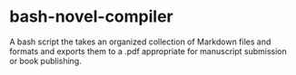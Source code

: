 # bash-novel-compiler
A bash script the takes an organized collection of Markdown files and formats and exports them to a .pdf appropriate for manuscript submission or book publishing.
